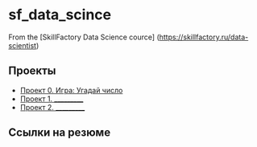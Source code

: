 # sf_data_scince

From the [SkillFactory Data Science cource] (https://skillfactory.ru/data-scientist)

## Проекты
* [Проект 0. Игра: Угадай число](https://github.com/Maxler1/sf_data_scince/tree/main/project_0)
* [Проект 1. _________](____)
* [Проект 2. _________](____)

## Ссылки на резюме